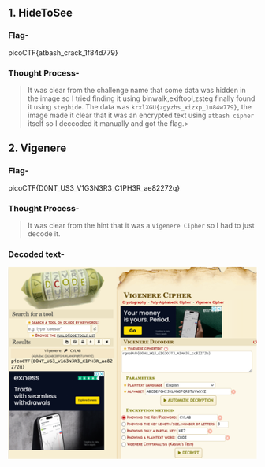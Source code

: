 ## **1. HideToSee**

### **Flag-**     
picoCTF{atbash_crack_1f84d779}

### **Thought Process-**        
> It was clear from the challenge name that some data was hidden in the image so I tried finding it using binwalk,exiftool,zsteg finally found it using `steghide`. The data was `krxlXGU{zgyzhs_xizxp_1u84w779}`, the image made it clear that it was an encrypted text using `atbash cipher` itself so I deccoded it manually and got the flag.>

## **2. Vigenere**

### **Flag-**     
picoCTF{D0NT_US3_V1G3N3R3_C1PH3R_ae82272q}

### **Thought Process-**         
> It was clear from the hint that it was a `Vigenere Cipher` so I had to just decode it.

### **Decoded text-**         
![decoded using dcode.fr](/Images/Vigenere_decoded.png)

